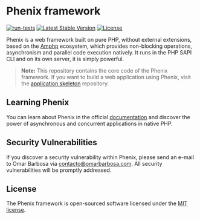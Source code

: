 # Phenix framework

[![run-tests](https://github.com/phenixphp/phenix/actions/workflows/run-tests.yml/badge.svg)](https://github.com/phenixphp/phenix/actions/workflows/run-tests.yml)
<a href="https://packagist.org/packages/phenixphp/phenix"><img src="https://img.shields.io/packagist/v/phenixphp/phenix" alt="Latest Stable Version"></a>
<a href="https://packagist.org/packages/phenixphp/phenix"><img src="https://img.shields.io/packagist/l/phenixphp/phenix" alt="License"></a>

Phenix is a web framework built on pure PHP, without external extensions, based on the [Amphp](https://amphp.org/)  ecosystem, which provides non-blocking operations, asynchronism and parallel code execution natively. It runs in the PHP SAPI CLI and on its own server, it is simply powerful.

> **Note:** This repository contains the core code of the Phenix framework. If you want to build a web application using Phenix, visit the [application skeleton](https://github.com/phenixphp/phenix) repository.


## Learning Phenix

You can learn about Phenix in the official [documentation](https://phenix.omarbarbosa.com) and discover the power of asynchronous and concurrent applications in native PHP.

## Security Vulnerabilities

If you discover a security vulnerability within Phenix, please send an e-mail to Omar Barbosa via [contacto@omarbarbosa.com](mailto:contacto@omarbarbosa.com). All security vulnerabilities will be promptly addressed.

## License

The Phenix framework is open-sourced software licensed under the [MIT license](https://opensource.org/licenses/MIT).
